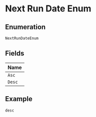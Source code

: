 
# Next Run Date Enum

## Enumeration

`NextRunDateEnum`

## Fields

| Name |
|  --- |
| `Asc` |
| `Desc` |

## Example

```
desc
```

